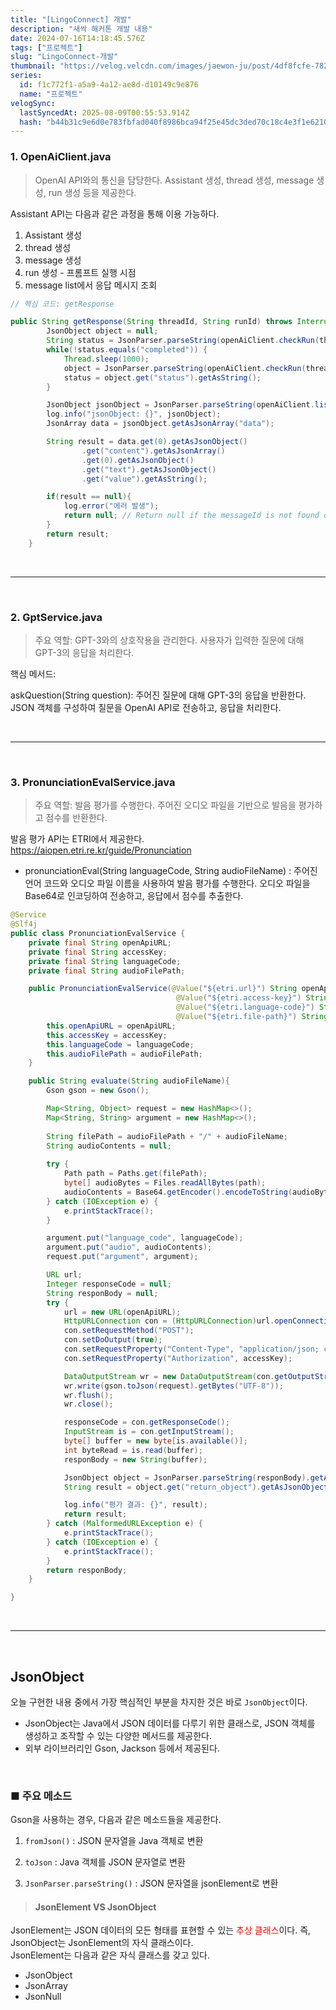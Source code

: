 ```yaml
---
title: "[LingoConnect] 개발"
description: "새싹 해커톤 개발 내용"
date: 2024-07-16T14:18:45.576Z
tags: ["프로젝트"]
slug: "LingoConnect-개발"
thumbnail: "https://velog.velcdn.com/images/jaewon-ju/post/4df8fcfe-7826-48d2-b65c-7a995b9339cf/image.png"
series:
  id: f1c772f1-a5a9-4a12-ae8d-d10149c9e876
  name: "프로젝트"
velogSync:
  lastSyncedAt: 2025-08-09T00:55:53.914Z
  hash: "b44b31c9e6d0e783fbfad040f8986bca94f25e45dc3ded70c18c4e3f1e6210a9"
---
```


### 1. OpenAiClient.java


> OpenAI API와의 통신을 담당한다.
Assistant 생성, thread 생성, message 생성, run 생성 등을 제공한다.


Assistant API는 다음과 같은 과정을 통해 이용 가능하다.

1. Assistant 생성
2. thread 생성
3. message 생성
4. run 생성 - 프롬프트 실행 시점
5. message list에서 응답 메시지 조회

```java
// 핵심 코드: getResponse

public String getResponse(String threadId, String runId) throws InterruptedException {
        JsonObject object = null;
        String status = JsonParser.parseString(openAiClient.checkRun(threadId, runId)).getAsJsonObject().get("status").getAsString();
        while(!status.equals("completed")) {
            Thread.sleep(1000);
            object = JsonParser.parseString(openAiClient.checkRun(threadId, runId)).getAsJsonObject();
            status = object.get("status").getAsString();
        }

        JsonObject jsonObject = JsonParser.parseString(openAiClient.listMessages(threadId)).getAsJsonObject();
        log.info("jsonObject: {}", jsonObject);
        JsonArray data = jsonObject.getAsJsonArray("data");

        String result = data.get(0).getAsJsonObject()
                .get("content").getAsJsonArray()
                .get(0).getAsJsonObject()
                .get("text").getAsJsonObject()
                .get("value").getAsString();

        if(result == null){
            log.error("에러 발생");
            return null; // Return null if the messageId is not found or doesn't have text content
        }
        return result;
    }
```

<br>

---

<br>

### 2. GptService.java


>주요 역할:
GPT-3와의 상호작용을 관리한다.
사용자가 입력한 질문에 대해 GPT-3의 응답을 처리한다.

핵심 메서드:

askQuestion(String question): 주어진 질문에 대해 GPT-3의 응답을 반환한다.
JSON 객체를 구성하여 질문을 OpenAI API로 전송하고, 응답을 처리한다.

<br>

---

<br>

### 3. PronunciationEvalService.java

>주요 역할:
발음 평가를 수행한다.
주어진 오디오 파일을 기반으로 발음을 평가하고 점수를 반환한다.


발음 평가 API는 ETRI에서 제공한다.
https://aiopen.etri.re.kr/guide/Pronunciation

- pronunciationEval(String languageCode, String audioFileName)
: 주어진 언어 코드와 오디오 파일 이름을 사용하여 발음 평가를 수행한다.
오디오 파일을 Base64로 인코딩하여 전송하고, 응답에서 점수를 추출한다.

```java
@Service
@Slf4j
public class PronunciationEvalService {
    private final String openApiURL;
    private final String accessKey;
    private final String languageCode;
    private final String audioFilePath;

    public PronunciationEvalService(@Value("${etri.url}") String openApiURL,
                                     @Value("${etri.access-key}") String accessKey,
                                     @Value("${etri.language-code}") String languageCode,
                                     @Value("${etri.file-path}") String audioFilePath) {
        this.openApiURL = openApiURL;
        this.accessKey = accessKey;
        this.languageCode = languageCode;
        this.audioFilePath = audioFilePath;
    }

    public String evaluate(String audioFileName){
        Gson gson = new Gson();

        Map<String, Object> request = new HashMap<>();
        Map<String, String> argument = new HashMap<>();
        
        String filePath = audioFilePath + "/" + audioFileName;
        String audioContents = null;
        
        try {
            Path path = Paths.get(filePath);
            byte[] audioBytes = Files.readAllBytes(path);
            audioContents = Base64.getEncoder().encodeToString(audioBytes);
        } catch (IOException e) {
            e.printStackTrace();
        }

        argument.put("language_code", languageCode);
        argument.put("audio", audioContents);
        request.put("argument", argument);

        URL url;
        Integer responseCode = null;
        String responBody = null;
        try {
            url = new URL(openApiURL);
            HttpURLConnection con = (HttpURLConnection)url.openConnection();
            con.setRequestMethod("POST");
            con.setDoOutput(true);
            con.setRequestProperty("Content-Type", "application/json; charset=UTF-8");
            con.setRequestProperty("Authorization", accessKey);

            DataOutputStream wr = new DataOutputStream(con.getOutputStream());
            wr.write(gson.toJson(request).getBytes("UTF-8"));
            wr.flush();
            wr.close();

            responseCode = con.getResponseCode();
            InputStream is = con.getInputStream();
            byte[] buffer = new byte[is.available()];
            int byteRead = is.read(buffer);
            responBody = new String(buffer);

            JsonObject object = JsonParser.parseString(responBody).getAsJsonObject();
            String result = object.get("return_object").getAsJsonObject().get("score").getAsString();

            log.info("평가 결과: {}", result);
            return result;
        } catch (MalformedURLException e) {
            e.printStackTrace();
        } catch (IOException e) {
            e.printStackTrace();
        }
        return responBody;
    }

}

```

<br>

---

<br>

## JsonObject
오늘 구현한 내용 중에서 가장 핵심적인 부분을 차지한 것은 바로 ```JsonObject```이다.

- JsonObject는 Java에서 JSON 데이터를 다루기 위한 클래스로, JSON 객체를 생성하고 조작할 수 있는 다양한 메서드를 제공한다.
- 외부 라이브러리인 Gson, Jackson 등에서 제공된다.

<br>

### ■ 주요 메소드
Gson을 사용하는 경우, 다음과 같은 메소드들을 제공한다.

1. ```fromJson()```
: JSON 문자열을 Java 객체로 변환

2. ```toJson```
: Java 객체를 JSON 문자열로 변환

3. ```JsonParser.parseString()```
: JSON 문자열을 jsonElement로 변환

>#### JsonElement VS JsonObject
JsonElement는 JSON 데이터의 모든 형태를 표현할 수 있는 <span style = "color:red">추상 클래스</span>이다.
즉, JsonObject는 JsonElement의 자식 클래스이다.<br>
JsonElement는 다음과 같은 자식 클래스를 갖고 있다.
- JsonObject
- JsonArray
- JsonNull
